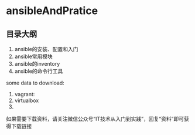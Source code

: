 # ansibleAndPratice

## 目录大纲

1. ansible的安装、配置和入门
2. ansible常用模块
3. ansible的inventory
4. ansible的命令行工具


some data to download:
1. vagrant:
2. virtualbox
3. 


如果需要下载资料，请关注微信公众号“IT技术从入门到实践”，回复“资料”即可获得下载链接